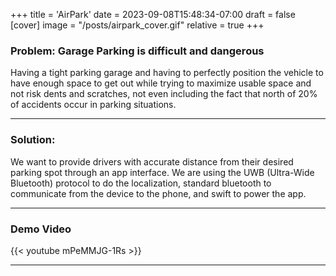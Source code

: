 +++
title = 'AirPark'
date = 2023-09-08T15:48:34-07:00
draft = false
[cover]
    image = "/posts/airpark_cover.gif"
    relative = true
+++
### Problem: **Garage Parking is difficult and dangerous**

Having a tight parking garage and having to perfectly position the vehicle to have enough space to get out while trying to maximize usable space and not risk dents and scratches, not even including the fact that north of 20% of accidents occur in parking situations. 

---


### Solution:

We want to provide drivers with accurate distance from their desired parking spot through an app interface. We are using the UWB (Ultra-Wide Bluetooth) protocol to do the localization, standard bluetooth to communicate from the device to the phone, and swift to power the app.

---

### Demo Video

{{< youtube mPeMMJG-1Rs >}}

---